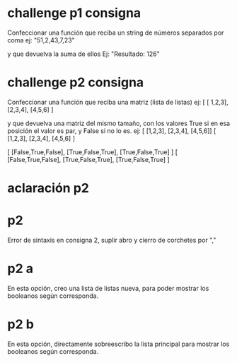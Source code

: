
# challenge p1 consigna

Confeccionar una función que reciba un string de números separados por coma ej: "51,2,43,7,23"

y que devuelva la suma de ellos Ej: "Resultado: 126"

# challenge p2 consigna

Confeccionar una función que reciba una matriz (lista de listas) ej: [ [ 1,2,3], [2,3,4],
[4,5,6] ]

y que devuelva una matriz del mismo tamaño, con los valores True si en esa posición el
valor es par, y False si no lo es. ej: [ [1,2,3], [2,3,4], [4,5,6]] [ [1,2,3], [2,3,4], [4,5,6] ]

[ [False,True,False], [True,False,True], [True,False,True] ] [ [False,True,False],
[True,False,True], [True,False,True] ]

# aclaración p2 

# p2
Error de sintaxis en consigna 2, suplir abro y cierro de corchetes por "," 

# p2 a
En esta opción, creo una lista de listas nueva, para poder mostrar los booleanos según corresponda.

# p2 b 
En esta opción, directamente sobreescribo la lista principal para mostrar los booleanos según corresponda.

